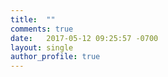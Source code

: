 ```yaml
---
title:  ""
comments: true
date:   2017-05-12 09:25:57 -0700
layout: single
author_profile: true
---
```


